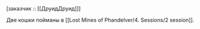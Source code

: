  [заказчик :: [[ДруидДруид]]]

Две кошки пойманы в [[Lost Mines of Phandelver/4. Sessions/2 session]].